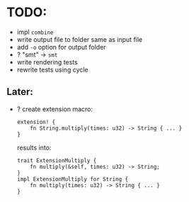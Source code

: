 # TODO:
- impl `combine`
- write output file to folder same as input file
- add `-o` option for output folder
- ? "smt" -> `smt`
- write rendering tests
- rewrite tests using cycle



## Later:
- ? create extension macro:

  ```
  extension! {
      fn String.multiply(times: u32) -> String { ... }
  }
  ```
  results into:
  ```
  trait ExtensionMultiply {
      fn multiply(&self, times: u32) -> String;
  }
  impl ExtensionMultiply for String {
      fn multiply(times: u32) -> String { ... }
  }
  ```

